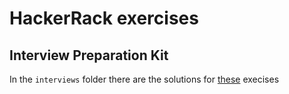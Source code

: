 # HackerRack exercises

## Interview Preparation Kit

In the `interviews` folder there are the solutions for [these](https://www.hackerrank.com/interview/interview-preparation-kit) execises
